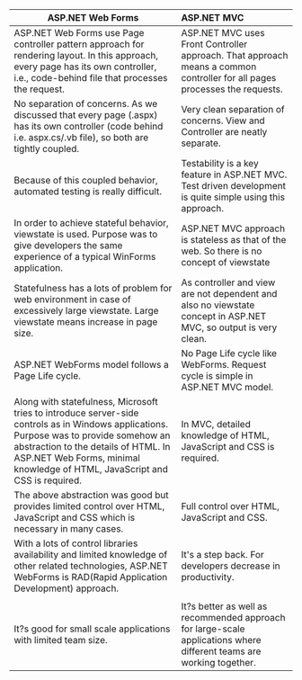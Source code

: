 
| ASP.NET Web Forms        |ASP.NET MVC | 
| ------------- |:--------------|
| ASP.NET Web Forms use Page controller pattern approach for rendering layout. In this approach, every page has its own controller, i.e., code-behind file that processes the request.      | ASP.NET MVC uses Front Controller approach. That approach means a common controller for all pages processes the requests. |
| No separation of concerns. As we discussed that every page (.aspx) has its own controller (code behind i.e. aspx.cs/.vb file), so both are tightly coupled.      | Very clean separation of concerns. View and Controller are neatly separate.      |
| Because of this coupled behavior, automated testing is really difficult. | Testability is a key feature in ASP.NET MVC. Test driven development is quite simple using this approach.    |
| In order to achieve stateful behavior, viewstate is used. Purpose was to give developers the same experience of a typical WinForms application.	 | ASP.NET MVC approach is stateless as that of the web. So there is no concept of viewstate      |
| Statefulness has a lots of problem for web environment in case of excessively large viewstate. Large viewstate means increase in page size. | As controller and view are not dependent and also no viewstate concept in ASP.NET MVC, so output is very clean.     |
|ASP.NET WebForms model follows a Page Life cycle. | No Page Life cycle like WebForms. Request cycle is simple in ASP.NET MVC model.      |
| Along with statefulness, Microsoft tries to introduce server-side controls as in Windows applications. Purpose was to provide somehow an abstraction to the details of HTML. In ASP.NET Web Forms, minimal knowledge of HTML, JavaScript and CSS is required. | In MVC, detailed knowledge of HTML, JavaScript and CSS is required.      |
| The above abstraction was good but provides limited control over HTML, JavaScript and CSS which is necessary in many cases. | Full control over HTML, JavaScript and CSS.    |
| With a lots of control libraries availability and limited knowledge of other related technologies, ASP.NET WebForms is RAD(Rapid Application Development) approach. | It's a step back. For developers decrease in productivity.
      |
| It?s good for small scale applications with limited team size. | It?s better as well as recommended approach for large-scale applications where different teams are working together.      |